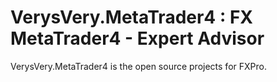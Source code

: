 VerysVery.MetaTrader4 : FX MetaTrader4 - Expert Advisor
============================

VerysVery.MetaTrader4 is the open source projects for FXPro.